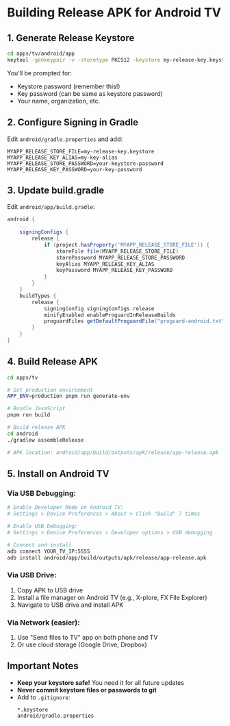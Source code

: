 # Building Release APK for Android TV

## 1. Generate Release Keystore

```bash
cd apps/tv/android/app
keytool -genkeypair -v -storetype PKCS12 -keystore my-release-key.keystore -alias my-key-alias -keyalg RSA -keysize 2048 -validity 10000
```

You'll be prompted for:
- Keystore password (remember this!)
- Key password (can be same as keystore password)
- Your name, organization, etc.

## 2. Configure Signing in Gradle

Edit `android/gradle.properties` and add:
```
MYAPP_RELEASE_STORE_FILE=my-release-key.keystore
MYAPP_RELEASE_KEY_ALIAS=my-key-alias
MYAPP_RELEASE_STORE_PASSWORD=your-keystore-password
MYAPP_RELEASE_KEY_PASSWORD=your-key-password
```

## 3. Update build.gradle

Edit `android/app/build.gradle`:

```gradle
android {
    ...
    signingConfigs {
        release {
            if (project.hasProperty('MYAPP_RELEASE_STORE_FILE')) {
                storeFile file(MYAPP_RELEASE_STORE_FILE)
                storePassword MYAPP_RELEASE_STORE_PASSWORD
                keyAlias MYAPP_RELEASE_KEY_ALIAS
                keyPassword MYAPP_RELEASE_KEY_PASSWORD
            }
        }
    }
    buildTypes {
        release {
            signingConfig signingConfigs.release
            minifyEnabled enableProguardInReleaseBuilds
            proguardFiles getDefaultProguardFile("proguard-android.txt"), "proguard-rules.pro"
        }
    }
}
```

## 4. Build Release APK

```bash
cd apps/tv

# Set production environment
APP_ENV=production pnpm run generate-env

# Bundle JavaScript
pnpm run build

# Build release APK
cd android
./gradlew assembleRelease

# APK location: android/app/build/outputs/apk/release/app-release.apk
```

## 5. Install on Android TV

### Via USB Debugging:
```bash
# Enable Developer Mode on Android TV:
# Settings > Device Preferences > About > Click "Build" 7 times

# Enable USB Debugging:
# Settings > Device Preferences > Developer options > USB debugging

# Connect and install
adb connect YOUR_TV_IP:5555
adb install android/app/build/outputs/apk/release/app-release.apk
```

### Via USB Drive:
1. Copy APK to USB drive
2. Install a file manager on Android TV (e.g., X-plore, FX File Explorer)
3. Navigate to USB drive and install APK

### Via Network (easier):
1. Use "Send files to TV" app on both phone and TV
2. Or use cloud storage (Google Drive, Dropbox)

## Important Notes

- **Keep your keystore safe!** You need it for all future updates
- **Never commit keystore files or passwords to git**
- Add to `.gitignore`:
  ```
  *.keystore
  android/gradle.properties
  ```
